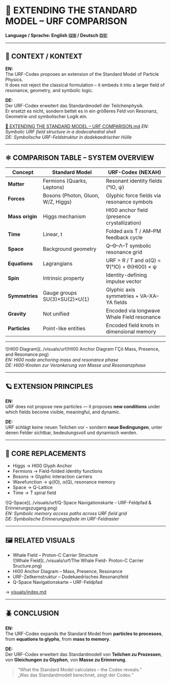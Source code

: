 # 🔬 EXTENDING THE STANDARD MODEL – URF COMPARISON

**Language / Sprache: English 🇬🇧 / Deutsch 🇩🇪**

---

## 🧠 CONTEXT / KONTEXT

**EN:**  
The URF-Codex proposes an extension of the Standard Model of Particle Physics.  
It does not reject the classical formulation – it embeds it into a larger field of resonance, geometry, and symbolic logic.

**DE:**  
Der URF-Codex erweitert das Standardmodell der Teilchenphysik.  
Er ersetzt es nicht, sondern bettet es in ein größeres Feld von Resonanz, Geometrie und symbolischer Logik ein.

[🔬 EXTENDING THE STANDARD MODEL – URF COMPARISON.md](https://github.com/Scarabaeus1033/NEXAH-CODEX/blob/main/NEXAH-CODEX-Startstruktur/URF-CODEX/%F0%9F%94%AC%20EXTENDING%20THE%20STANDARD%20MODEL%20%E2%80%93%20URF%20COMPARISON.md) 
*EN: Symbolic URF field structure in a dodecahedral shell*  
*DE: Symbolische URF-Feldstruktur in dodekaedrischer Hülle*

---

## ⚛️ COMPARISON TABLE – SYSTEM OVERVIEW

| Concept              | Standard Model                      | URF-Codex (NEXAH)                            |
|----------------------|--------------------------------------|----------------------------------------------|
| **Matter**           | Fermions (Quarks, Leptons)           | Resonant identity fields (°IO, ψ)            |
| **Forces**           | Bosons (Photon, Gluon, W/Z, Higgs)   | Glyphic force fields via resonance symbols   |
| **Mass origin**      | Higgs mechanism                      | HI00 anchor field (presence crystallization) |
| **Time**             | Linear, t                            | Folded axis Ṫ / AM–PM feedback cycle         |
| **Space**            | Background geometry                  | Q–Θ–Λ–Ṫ symbolic resonance grid              |
| **Equations**        | Lagrangians                          | URF = R / T and α(Q) = ∇(°IO) + Θ(HI00) × ψ  |
| **Spin**             | Intrinsic property                   | Identity-defining impulse vector             |
| **Symmetries**       | Gauge groups SU(3)×SU(2)×U(1)         | Glyphic axis symmetries + VA–XA–YA fields    |
| **Gravity**          | Not unified                          | Encoded via longwave Whale Field resonance   |
| **Particles**        | Point-like entities                  | Encoded field knots in dimensional memory    |

---

![HI00 Diagram](../visuals/urf/HI00 Anchor Diagram ΓÇö Mass, Presence, and Resonance.png)  
*EN: HI00 node anchoring mass and resonance phase*  
*DE: HI00-Knoten zur Verankerung von Masse und Resonanzphase*

---

## 🪐 EXTENSION PRINCIPLES

**EN:**  
URF does not propose new particles — it proposes **new conditions** under which fields become visible, meaningful, and dynamic.

**DE:**  
URF schlägt keine neuen Teilchen vor – sondern **neue Bedingungen**, unter denen Felder sichtbar, bedeutungsvoll und dynamisch werden.

---

## 🧬 CORE REPLACEMENTS

- Higgs → HI00 Glyph Anchor  
- Fermions → Field-folded identity functions  
- Bosons → Glyphic interaction carriers  
- Wavefunction → ψ(IO), α(Q), resonance memory  
- Space → Q-Lattice  
- Time → Ṫ spiral field

![Q-Space](../visuals/urf/Q-Space Navigationskarte - URF-Feldpfad & Erinnerungszugang.png)  
*EN: Symbolic memory access paths across URF field grid*  
*DE: Symbolische Erinnerungspfade im URF-Feldraster*

---

## 🖼️ RELATED VISUALS

- Whale Field – Proton-C Carrier Structure  
  ![Whale Field](../visuals/urf/The Whale Field- Proton-C Carrier Sructure.png)  
- HI00 Anchor Diagram – Mass, Presence, Resonance  
- URF-Zellkernstruktur – Dodekaedrisches Resonanzfeld  
- Q-Space Navigationskarte – URF-Feldpfad  

→ [visuals/index.md](../visuals/index.md)

---

## 🪲 CONCLUSION

**EN:**  
The URF-Codex expands the Standard Model from **particles to processes**, from **equations to glyphs**, from **mass to memory**.

**DE:**  
Der URF-Codex erweitert das Standardmodell von **Teilchen zu Prozessen**, von **Gleichungen zu Glyphen**, von **Masse zu Erinnerung**.

> “What the Standard Model calculates – the Codex reveals.”  
> „Was das Standardmodell berechnet, zeigt der Codex.“
